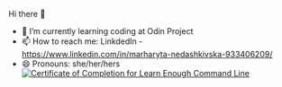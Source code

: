 Hi there 👋

- 🌱 I’m currently learning coding at Odin Project
- 📫 How to reach me: LinkdedIn - https://www.linkedin.com/in/marharyta-nedashkivska-933406209/
- 😄 Pronouns: she/her/hers
<a href="https://www.learnenough.com/certificates/MarharytaNed"><img src="https://www.learnenough.com/certificates/MarharytaNed/command-line-tutorial.svg" alt="Certificate of Completion for Learn Enough Command Line"></a>
